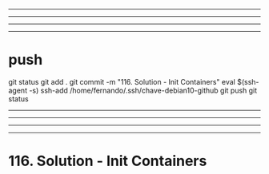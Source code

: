 
------------------------------------------------------------------------------------------------------------------------------------------------------
------------------------------------------------------------------------------------------------------------------------------------------------------
------------------------------------------------------------------------------------------------------------------------------------------------------
------------------------------------------------------------------------------------------------------------------------------------------------------
# push

git status
git add .
git commit -m "116. Solution - Init Containers"
eval $(ssh-agent -s)
ssh-add /home/fernando/.ssh/chave-debian10-github
git push
git status



------------------------------------------------------------------------------------------------------------------------------------------------------
------------------------------------------------------------------------------------------------------------------------------------------------------
------------------------------------------------------------------------------------------------------------------------------------------------------
------------------------------------------------------------------------------------------------------------------------------------------------------
# 116. Solution - Init Containers